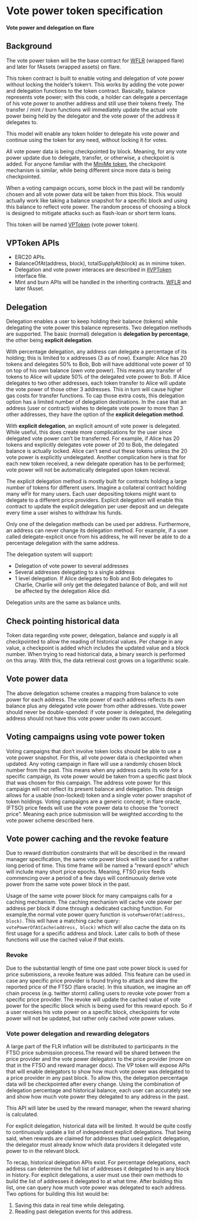 # Vote power token specification
#### Vote power and delegation on flare
## Background

The vote power token will be the base contract for [WFLR] (wrapped flare) and later for fAssets (wrapped assets) on flare.

This token contract is built to enable voting and delegation of vote power without locking the holder’s tokenד. This works by adding the vote power and delegation functions to the token contract. Basically, balance represents vote power; with this code, a holder can delegate a percentage of his vote power to another address and still use their tokens freely. The transfer / mint / burn functions will immediately update the actual vote power being held by the delegator and the vote power of the address it delegates to.

This model will enable any token holder to delegate his vote power and continue using the token for any need, without locking it for votes.

All vote power data is being checkpointed by block. Meaning, for any vote power update due to delegate, transfer, or otherwise, a checkpoint is added. For anyone familiar with the [MiniMe token](https://github.com/Giveth/minime), the checkpoint mechanism is similar,  while being different since more data is being checkpointed.

When a voting campaign occurs, some block in the past will be randomly chosen and all vote power data will be taken from this block. This would actually work like taking a balance snapshot for a specific block and using this balance to reflect vote power. The random process of choosing a block is designed to mitigate attacks such as flash-loan or short term loans. 

This token will be named [VPToken] (vote power token).

## VPToken APIs

*   ERC20 APIs.
*   BalanceOfAt(address, block), totalSupplyAt(block)  as in minime token.
*   Delegation and vote power interaces are described in [IIVPToken] interface file.
*   Mint and burn APIs will be handled in the inheriting contracts. [WFLR] and later fAsset.

## Delegation

Delegation enables a user to keep holding their balance (tokens) while delegating the vote power this balance represents. Two delegation methods are supported. The basic (normal) delegation is **delegation by percentage**, the other being **explicit delegation**.

With percentage delegation, any address can delegate a percentage of its holding; this is limited to x addresses (3 as of now). Example: Alice has 20 tokens and delegates 50% to Bob, Bob will have additional vote power of 10 on top of his own balance (own vote power). This means any transfer of tokens to Alice will update 50% of the delegated vote power to Bob. If Alice delegates to two other addresses, each token transfer to Alice will update the vote power of those other 3 addresses. This in turn will cause higher gas costs for transfer functions. To cap those extra costs, this delegation option has a limited number of delegation destinations. In the case that an address (user or contract) wishes to delegate vote power to more than 3 other addresses, they have the option of the **explicit delegation method**.

With **explicit delegation**, an explicit amount of vote power is delegated. While useful, this does create more complications for the user since delegated vote power can’t be transferred. For example, if Alice has 20 tokens and explicitly delegates vote power of 20 to Bob, the delegated balance is actually locked. Alice can’t send out these tokens unless the 20 vote power is explicitly undelegated. Another complication here is that for each new token received, a new delegate operation has to be performed; vote power will not be automatically delegated upon token recieval. 

The explicit delegation method is mostly built for contracts holding a large number of tokens for different users. Imagine a collateral contract holding many wFlr for many users. Each user depositing tokens might want to delegate to a different price providers. Explicit delegation will enable this contract to update the explicit delegation per user deposit and un delegate every time a user wishes to withdraw his funds.

Only one of the delegation methods can be used per address. Furthermore, an address can never change its delegation method. For example, if a user called delegate-explicit once from his address, he will never be able to do a percentage delegation with the same address.

The delegation system will support:
*   Delegation of vote power to several addresses
*   Several addresses delegating to a single address
*   1 level delegation. If Alice delegates to Bob and Bob delegates to Charlie, Charlie will only get the delegated balance of Bob, and will not be affected by the delegation Alice did.

Delegation units are the same as balance units.

## Check pointing historical data

Token data regarding vote power, delegation, balance and supply is all checkpointed to allow the reading of historical values. Per change in any value, a checkpoint is added which includes the updated value and a block number. When trying to read historical data, a binary search is performed on this array. With this, the data retrieval cost grows on a logarithmic scale.  

## Vote power data
The above delegation scheme creates a mapping from balance to vote power for each address. The vote power of each address reflects its own balance plus any delegated vote power from other addresses. Vote power should never be double-spended:  if vote power is delegated, the delegating address should not have this vote power under its own account.

## Voting campaigns using vote power token
Voting campaigns that don’t involve token locks should be able to use a vote power snapshot. For this, all vote power data is checkpointed when updated. Any voting campaign in flare will use a randomly chosen block number from the past. This means when any address casts its vote for a specific campaign, its vote power would be taken from a specific past block that was chosen for this campaign. The address vote power for this campaign will not reflect its present balance and delegation. This design allows for a usable (non-locked) token and a single voter power snapshot of token holdings. Voting campaigns are a generic concept; in flare oracle, (FTSO) price feeds will use the vote power data to choose the “correct price”. Meaning each price submission will be weighted according to the vote power scheme described here.

## Vote power caching and the revoke feature

Due to reward distribution constraints that will be described in the reward manager specification, the same vote power block will be used for a rather long period of time. This time frame will be named a “reward epoch” which will include many short price epochs. Meaning, FTSO price feeds commencing over a period of a few days will continuously derive vote power from the same vote power block in the past.

Usage of the same vote power block for many campaigns calls for a caching mechanism. The caching mechanism will cache vote power per address per block if done through a dedicated caching function. For example,the normal vote power query function is `votePowerOfAt(address, block)`. This will have a matching cache query: `votePowerOfAtCache(address, block)` which will also cache the data on its first usage for a specific address and block. Later calls to both of these functions will use the cached value if that exists.

### Revoke 

Due to the substantial length of time one past vote power block is used for price submissions, a revoke feature was added. This feature can be used in case any specific price provider is found trying to attack and skew the reported price of the FTSO (flare oracle). In this situation, we imagine an off chain process (e.g. twitter storm) calling users to revoke vote power from a specific price provider. The revoke will update the cached value of vote power for the specific block which is being used for this reward epoch. So if a user revokes his vote power on a specific block, checkpoints for vote power will not be updated, but rather only cached vote power values.


### Vote power delegation and rewarding delegators

A large part of the FLR inflation will be distributed to participants in the FTSO price submission process.The reward will be shared between the price provider and the vote power delegators to the price provider (more on that in the FTSO and reward manager docs).  The VP token will expose APIs that will enable delegators to show how much vote power was delegated to a price provider in any past block. To allow this, the delegation percentage data will be checkpointed after every change. Using the combination of delegation percentage and historical balance, each user can accurately see and show how much vote power they delegated to any address in the past.

This API will later be used by the reward manager, when the reward sharing is calculated.

For explicit delegation, historical data will be limited. It would be quite costly to continuously update a list of independent explicit delegations. That being said, when rewards are claimed for addresses that used explicit delegation, the delegator must already know which data providers it delegated vote power to in the relevant block. 

To recap, historical delegation APIs exist. For percentage delegations, each address can determine the full list of addresses it delegated to in any block in history. For explicit delegations, a user must use their own methods to build the list of addresses it delegated to at what time. After building this list, one can query how much vote power was delegated to each address. Two options for building this list would be:
1. Saving this data in real time while delegating.
2. Reading past delegation events for this address.

[WFLR]: ../../contracts/token/implementation/WFlr.sol "WFlr"
[VPToken]: ../../contracts/token/implementation/VPToken.sol "VPToken"
[IIVPToken]: ../../contracts/token/interface/IIVPToken.sol "IIVPToken"
